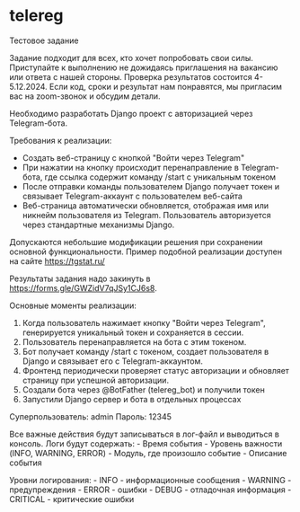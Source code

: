 # telereg

Тестовое задание

Задание подходит для всех, кто хочет попробовать свои силы. Приступайте к выполнению не дожидаясь приглашения на вакансию или ответа с нашей стороны. 
Проверка результатов состоится 4-5.12.2024. Если код, сроки и результат нам понравятся, мы пригласим вас на zoom-звонок и обсудим детали.

Необходимо разработать Django проект с авторизацией через Telegram-бота.

Требования к реализации:
 - Создать веб-страницу с кнопкой "Войти через Telegram"
 - При нажатии на кнопку происходит перенаправление в Telegram-бота, где ссылка содержит команду /start с уникальным токеном
 - После отправки команды пользователем Django получает токен и связывает Telegram-аккаунт с пользователем веб-сайта
 - Веб-страница автоматически обновляется, отображая имя или никнейм пользователя из Telegram. Пользователь авторизуется через стандартные механизмы Django.

Допускаются небольшие модификации решения при сохранении основной функциональности. 
Пример подобной реализации доступен на сайте https://tgstat.ru/

Результаты задания надо закинуть в https://forms.gle/GWZidV7qJSy1CJ6s8.


Основные моменты реализации:

1. Когда пользователь нажимает кнопку "Войти через Telegram", генерируется уникальный токен и сохраняется в сессии.
2. Пользователь перенаправляется на бота с этим токеном.
3. Бот получает команду /start с токеном, создает пользователя в Django и связывает его с Telegram-аккаунтом.
4. Фронтенд периодически проверяет статус авторизации и обновляет страницу при успешной авторизации.
5. Создали бота через @BotFather (telereg_bot) и получили токен
6. Запустили Django сервер и бота в отдельных процессах

Суперпользователь: admin
Пароль: 12345

Все важные действия будут записываться в лог-файл и выводиться в консоль. Логи будут содержать:
    - Время события
    - Уровень важности (INFO, WARNING, ERROR)
    - Модуль, где произошло событие
    - Описание события

Уровни логирования:
    - INFO - информационные сообщения
    - WARNING - предупреждения
    - ERROR - ошибки
    - DEBUG - отладочная информация
    - CRITICAL - критические ошибки


